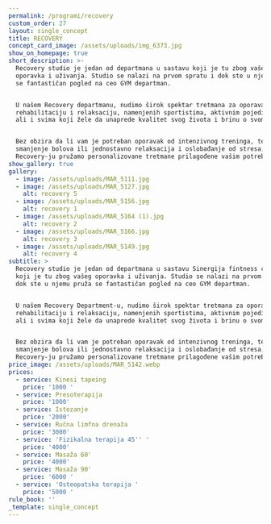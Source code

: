 ```yaml
---
permalink: /programi/recovery
custom_order: 27
layout: single_concept
title: RECOVERY
concept_card_image: /assets/uploads/img_6373.jpg
show_on_homepage: true
short_description: >-
  Recovery studio je jedan od departmana u sastavu koji je tu zbog vašeg
  oporavka i uživanja. Studio se nalazi na prvom spratu i dok ste u njemu pruža
  se fantastičan pogled na ceo GYM departman. 


  U našem Recovery departmanu, nudimo širok spektar tretmana za oporavak,
  rehabilitaciju i relaksaciju, namenjenih sportistima, aktivnim pojedincima,
  ali i svima koji žele da unaprede kvalitet svog života i brinu o svom telu.


  Bez obzira da li vam je potreban oporavak od intenzivnog treninga, terapija za
  smanjenje bolova ili jednostavno relaksacija i oslobađanje od stresa, u
  Recovery-ju pružamo personalizovane tretmane prilagođene vašim potrebama.
show_gallery: true
gallery:
  - image: /assets/uploads/MAR_5111.jpg
  - image: /assets/uploads/MAR_5127.jpg
    alt: recovery 5
  - image: /assets/uploads/MAR_5156.jpg
    alt: recovery 1
  - image: /assets/uploads/MAR_5164 (1).jpg
    alt: recovery 2
  - image: /assets/uploads/MAR_5166.jpg
    alt: recovery 3
  - image: /assets/uploads/MAR_5149.jpg
    alt: recovery 4
subtitle: >
  Recovery studio je jedan od departmana u sastavu Sinergija fintness concepta
  koji je tu zbog vašeg oporavka i uživanja. Studio se nalazi na prvom spratu i
  dok ste u njemu pruža se fantastičan pogled na ceo GYM departman.


  U našem Recovery Department-u, nudimo širok spektar tretmana za oporavak,
  rehabilitaciju i relaksaciju, namenjenih sportistima, aktivnim pojedincima,
  ali i svima koji žele da unaprede kvalitet svog života i brinu o svom telu.


  Bez obzira da li vam je potreban oporavak od intenzivnog treninga, terapija za
  smanjenje bolova ili jednostavno relaksacija i oslobađanje od stresa, u
  Recovery-ju pružamo personalizovane tretmane prilagođene vašim potrebama.
price_image: /assets/uploads/MAR_5142.webp
prices:
  - service: Kinesi tapeing
    price: '1000 '
  - service: Presoterapija
    price: '1000'
  - service: Istezanje
    price: '2000'
  - service: Ručna limfna drenaža
    price: '3000'
  - service: 'Fizikalna terapija 45'' '
    price: '4000'
  - service: Masaža 60'
    price: '4000'
  - service: Masaža 90'
    price: '6000 '
  - service: 'Osteopatska terapija '
    price: '5000 '
rule_book: ''
_template: single_concept
---
```


